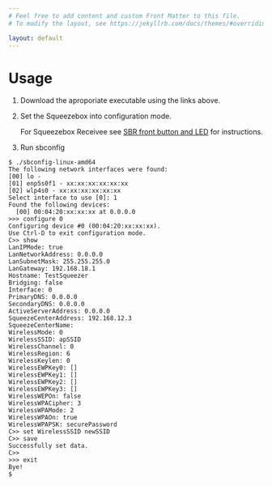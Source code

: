 ```yaml
---
# Feel free to add content and custom Front Matter to this file.
# To modify the layout, see https://jekyllrb.com/docs/themes/#overriding-theme-defaults

layout: default
---
```


Usage
=====

1. Download the aproporiate executable using the links above.

2. Set the Squeezebox into configuration mode.

   For Squeezebox Receivee see [SBR front button and LED](http://wiki.slimdevices.com/index.php/SBR_front_button_and_LED) for instructions.

3. Run sbconfig

```
$ ./sbconfig-linux-amd64
The following network interfaces were found:
[00] lo - 
[01] enp5s0f1 - xx:xx:xx:xx:xx:xx
[02] wlp4s0 - xx:xx:xx:xx:xx:xx
Select interface to use [0]: 1
Found the following devices: 
  [00] 00:04:20:xx:xx:xx at 0.0.0.0
>>> configure 0
Configuring device #0 (00:04:20:xx:xx:xx).
Use Ctrl-D to exit configuration mode.
C>> show
LanIPMode: true
LanNetworkAddress: 0.0.0.0
LanSubnetMask: 255.255.255.0
LanGateway: 192.168.18.1
Hostname: TestSqueezer
Bridging: false
Interface: 0
PrimaryDNS: 0.0.0.0
SecondaryDNS: 0.0.0.0
ActiveServerAddress: 0.0.0.0
SqueezeCenterAddress: 192.168.12.3
SqueezeCenterName: 
WirelessMode: 0
WirelessSSID: apSSID
WirelessChannel: 0
WirelessRegion: 6
WirelessKeylen: 0
WirelessEWPKey0: []
WirelessEWPKey1: []
WirelessEWPKey2: []
WirelessEWPKey3: []
WirelessWEPOn: false
WirelessWPACipher: 3
WirelessWPAMode: 2
WirelessWPAOn: true
WirelessWPAPSK: securePassword
C>> set WirelessSSID newSSID
C>> save
Successfully set data.
C>> 
>>> exit
Bye!
$ 
```